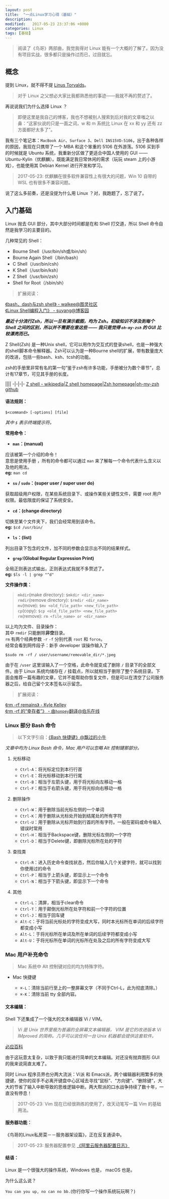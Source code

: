 ```yaml
---
layout: post
title:  "一点Linux学习心得（基础）"
description:
modified:   2017-05-23 23:37:06 +0800
categories: Linux
tags: [基础]
---
```


> 阅读了《鸟哥》两部曲，我觉我得对 Linux 能有一个大概的了解了。因为没有项目实战，很多都只是操作过而已，过目就忘。

## 概念

提到 Linux，就不得不提 [Linus Torvalds](https://en.wikipedia.org/wiki/Linus_Torvalds)。

> 对于 Linux 之父想必大家比我都熟悉他的事迹——我就不再的赘述了。

再说说我们为什么选择 Linux ？

> 即便这里是我自己的博客，我也不想被别人搜索到后对我的文章嗤之以鼻：“这家伙说的只是一面之词，w 和 m 系统比 Linux 在 xx 和 yy 还有 zz 方面都好太多了”。

我有三个笔记本：`MacBook Air`、`Surface 3`、`Dell INS15VD-5106`，出于各种各样的原因，我现在只携带了一个 MBA 和这个笨重的 5106 在外游荡。5106 买到手的时候就是 Ubuntu 系统，我重新分区做了更适合中国人使用的 GUI —— Ubuntu-Kylin（优麒麟）。既能满足我日常休闲的需求（玩玩 steam 上的小游戏），也能使用其 Debian Kernel 进行开发和学习。

> 2017-05-23: 优麒麟在很多软件兼容性上有很大的问题，Win 10 自带的 WSL 也有很多不兼容问题。

说了这么多前奏，还是没提为什么用 Linux ？对，我跑题了，忘了说了。

## 入门基础

Linux 抛去 GUI 部分，其中大部分时间都是在和 Shell 打交道，所以 Shell 命令自然是我学习的主要目的。

几种常见的 Shell：
* Bourne Shell（/usr/bin/sh或/bin/sh）
* Bourne Again Shell（/bin/bash）
* C Shell（/usr/bin/csh）
* K Shell（/usr/bin/ksh）
* Z Shell（/usr/bin/zsh）
* Shell for Root（/sbin/sh）    

> 扩展阅读：

[《bash、dash与zsh shell》 - walkee@图灵社区](http://www.ituring.com.cn/article/1826)    
[《Linux Shell编程入门》 - suyang@博客园](http://www.cnblogs.com/suyang/archive/2008/05/18/1201990.html)

***最近十分流行Zsh，所以一旦有演示截图，均为 Zsh。初级知识不涉及到每个 Shell 之间的区别，所以并不需要在意这些 —— 我只是觉得 `oh-my-zsh` 的 GUI 比较漂亮而已。***

Z Shell(Zsh) 是一种Unix shell，它可以用作为交互式的登录shell，也是一种强大的shell脚本命令解释器。Zsh可以认为是一种Bourne shell的扩展，带有数量庞大的改进，包括一些bash、ksh、tcsh的功能。

zsh的手册里非常有名的第一句“鉴于zsh有许多功能，手册被分为数个章节”，总计有17章节，可见其手册的长度。

||||
-|-|-|-
[Z shell - wikipedia](https://zh.wikipedia.org/zh-hans/Z_shell)|[Z shell homepage](http://www.zsh.org)|[Zsh homepage](http://zshwiki.org/home/)|[oh-my-zsh github](https://github.com/robbyrussell/oh-my-zsh)

#### 语法规则：

```
$<command> [-options] [file]
```    
*其中 `$` 表示终端提示符。*

**常用命令：**

- **`man`：(manual)**    

应该被第一个介绍的命令！    
意思是使用手册 ，所有的命令都可以通过 `man` 来了解每一个命令代表什么含义以及他的用法。    
**eg:** `man cd`    

- **`su` / `sudo`：(super user / super user do)**    

获取超级用户权限，在某些系统目录下、或操作某些关键性文件，需要 root 用户权限。最低限度的保证了系统安全。

- **`cd`：(change directory)**    

切换至某个文件夹下，我们会经常用到该命令。    
**eg:** `$cd /usr/bin/`    

- **`ls`：(list)**    

列出目录下包含的文件，加不同的参数会显示出不同的结果样式。    

- **`grep`:(Global Regular Expression Print)**    

全局正则表达式输出，正则表达式我就不多赘述了。    
**eg:** `$ls -l | grep "^d"`    

**文件操作类：**

>`mkdir`(make directory): `$mkdir <dir_name>`    
`rmdir`(remove directory): `$rmdir <dir_name>`    
`mv`(move): `$mv <old_file_path> <new_file_path>`    
`cp`(copy): `$cp <old_file_path> <new_file_path>`    
`rm`(remove): `rm <file_name> or <dir_name>`    

以上均为文件、目录操作：    
其中 `rmdir` 只能删除**非空**目录。    
`rm` 有两个经典参数 `-r` `-f` 分别代表 `root` 和 `force`。    
经常会看到网传段子：新手 developer 误操作输入了

```
$sudo rm -rf / user/username/removable_dir/*.jpeg
```

由于在 `/user` 这里误输入了一个空格，此命令就变成了删除 `/` 目录下的全部文件。由于 Linux 系统均储存在 `/` 挂载点，所以就相当于删除了整个系统目录。下面会推荐一篇有趣的文章，它并不能帮助你恢复文件，但是可以在清空了公司服务器之后，给自己留个文本签名以示留念。

> 扩展阅读：

[《rm -rf remains》 - Kyle Kelley](http://lambdaops.com/rm-rf-remains/)    
[《rm -rf 的“幸存者”》 - 由`honpey`翻译@伯乐在线 ](http://blog.jobbole.com/70971/)

### Linux 部分 Bash 命令

> 以下文字引自：[《Bash 快捷键》@飘过的小牛](http://github.thinkingbar.com/bash/)

*文章中均为 Linux Bash 命令，Mac 用户可以忽略 Alt 控制键那部分。*

1. 光标移动

    - `Ctrl-A`：将光标定位到本行行首
    - `Ctrl-E`：将光标移动到本行行尾
    - `Ctrl-B`：相当于左箭头键，用于将光标向左移动一格
    - `Ctrl-F`：相当于右箭头键，用于将光标向右移动一格

2. 删除操作

    - `Ctrl-W`：用于删除当前光标左侧的一个单词
    - `Ctrl-K`：用于删除从光标处开始到结尾处的所有字符
    - `Ctrl-U`：用于删除从光标开始到行首的所有字符。一般在密码或命令输入错误时常用
    - `Ctrl-H`：相当于Backspace键，删除光标左侧的一个字符
    - `Ctrl-D`：相当于Delete键，即删除光标所在处的字符

3. 查找类

    - `Ctrl-R`：进入历史命令查找状态，然后你输入几个关键字符，就可以找到你使用过的命令
    - `Ctrl-P`：相当于上箭头键，即显示上一个命令
    - `Ctrl-N`：相当于下箭头键，即显示下一个命令

4. 其他

    - `Ctrl-L`：清屏，相当于clear命令
    - `Ctrl-T`：用于颠倒光标所在处字符和前一个字符的位置
    - `Ctrl-J`：相当于回车键
    - `Alt-C`：于将当前光标处的字符变成大写，同时本光标所在单词的后续字符都变成小写
    - `Alt-L`：于将光标所在单词及所在单词的后续字符都变成小写
    - `Alt-U`：于将光标所在单词的光标所在处及之后的所有字符变成大写


### Mac 用户补充命令

> Mac 系统中 Alt 控制键对应的均为特殊字符。

* Mac 快捷键

    - `⌘-L`：清除当前行至上的一整屏幕文字（不同于Ctrl-L，此为彻底清除。）
    - `⌘-K`：清除当前 tty 全部内容。



#### 文本编辑：

Shell 下还集成了一个强大的文本编辑器 Vi / VIM。

> *Vi 是 Unix 世界里极为普遍的全屏幕文本编辑器， VIM 是它的改进版本 Vi IMproved 的简称。几乎可以说任何一台 Unix 机器都会提供这套软件。*

[必应百科](http://www.bing.com/knows/search?q=vi命令&mkt=zh-cn)

由于这玩意太复杂，以致于我只能进行简单的文本编辑。对还没有抛弃图形 GUI 的我来说简直太难了。

同时 Linux 程序员界也分两大流派：Vi派 和 Emacs派，两个编辑器利用繁多的快捷键，使你的双手不必离开键盘中心区域去寻找“鼠标”、“方向键”、“删除键”，大大的节省了输入中断导致的思维逻辑中断。两大帮派的口水战争持续了数十年，一直没有停息！

> 2017-05-23: Vim 现在已经很熟练的使用了，改天动笔写一篇 Vim 的基础用法。

#### 服务器功能：

《鸟哥的Linux私房菜－－服务器架设篇》，正在反复通读中。

> 2017-05-23: 服务器配置参见 [《阿里云服务器配置日志》](/configure-server-logs)

#### 结语：

Linux 是一个很强大的操作系统，Windows 也是， macOS 也是。

为什么这么说？

`You can you up, no can no bb.`(你行你写一个操作系统玩玩啊？)


